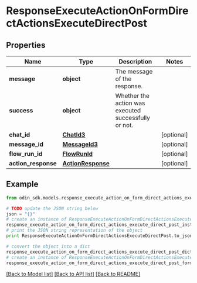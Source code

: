# ResponseExecuteActionOnFormDirectActionsExecuteDirectPost


## Properties

Name | Type | Description | Notes
------------ | ------------- | ------------- | -------------
**message** | **object** | The message of the response. | 
**success** | **object** | Whether the action was executed successfully or not. | 
**chat_id** | [**ChatId3**](ChatId3.md) |  | [optional] 
**message_id** | [**MessageId3**](MessageId3.md) |  | [optional] 
**flow_run_id** | [**FlowRunId**](FlowRunId.md) |  | [optional] 
**action_response** | [**ActionResponse**](ActionResponse.md) |  | [optional] 

## Example

```python
from odin_sdk.models.response_execute_action_on_form_direct_actions_execute_direct_post import ResponseExecuteActionOnFormDirectActionsExecuteDirectPost

# TODO update the JSON string below
json = "{}"
# create an instance of ResponseExecuteActionOnFormDirectActionsExecuteDirectPost from a JSON string
response_execute_action_on_form_direct_actions_execute_direct_post_instance = ResponseExecuteActionOnFormDirectActionsExecuteDirectPost.from_json(json)
# print the JSON string representation of the object
print ResponseExecuteActionOnFormDirectActionsExecuteDirectPost.to_json()

# convert the object into a dict
response_execute_action_on_form_direct_actions_execute_direct_post_dict = response_execute_action_on_form_direct_actions_execute_direct_post_instance.to_dict()
# create an instance of ResponseExecuteActionOnFormDirectActionsExecuteDirectPost from a dict
response_execute_action_on_form_direct_actions_execute_direct_post_form_dict = response_execute_action_on_form_direct_actions_execute_direct_post.from_dict(response_execute_action_on_form_direct_actions_execute_direct_post_dict)
```
[[Back to Model list]](../README.md#documentation-for-models) [[Back to API list]](../README.md#documentation-for-api-endpoints) [[Back to README]](../README.md)


